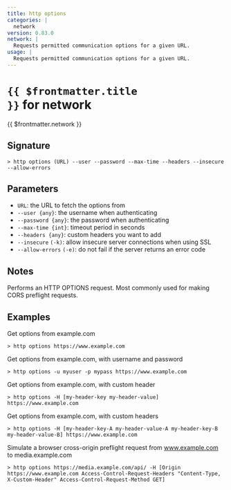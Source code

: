 ```yaml
---
title: http options
categories: |
  network
version: 0.83.0
network: |
  Requests permitted communication options for a given URL.
usage: |
  Requests permitted communication options for a given URL.
---
```


# <code>{{ $frontmatter.title }}</code> for network

<div class='command-title'>{{ $frontmatter.network }}</div>

## Signature

```> http options (URL) --user --password --max-time --headers --insecure --allow-errors```

## Parameters

 -  `URL`: the URL to fetch the options from
 -  `--user {any}`: the username when authenticating
 -  `--password {any}`: the password when authenticating
 -  `--max-time {int}`: timeout period in seconds
 -  `--headers {any}`: custom headers you want to add
 -  `--insecure` `(-k)`: allow insecure server connections when using SSL
 -  `--allow-errors` `(-e)`: do not fail if the server returns an error code

## Notes
Performs an HTTP OPTIONS request. Most commonly used for making CORS preflight requests.
## Examples

Get options from example.com
```shell
> http options https://www.example.com

```

Get options from example.com, with username and password
```shell
> http options -u myuser -p mypass https://www.example.com

```

Get options from example.com, with custom header
```shell
> http options -H [my-header-key my-header-value] https://www.example.com

```

Get options from example.com, with custom headers
```shell
> http options -H [my-header-key-A my-header-value-A my-header-key-B my-header-value-B] https://www.example.com

```

Simulate a browser cross-origin preflight request from www.example.com to media.example.com
```shell
> http options https://media.example.com/api/ -H [Origin https://www.example.com Access-Control-Request-Headers "Content-Type, X-Custom-Header" Access-Control-Request-Method GET]

```
